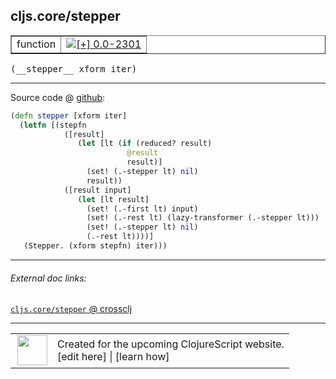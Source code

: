 ## cljs.core/stepper



 <table border="1">
<tr>
<td>function</td>
<td><a href="https://github.com/cljsinfo/cljs-api-docs/tree/0.0-2301"><img valign="middle" alt="[+] 0.0-2301" title="Added in 0.0-2301" src="https://img.shields.io/badge/+-0.0--2301-lightgrey.svg"></a> </td>
</tr>
</table>


 <samp>
(__stepper__ xform iter)<br>
</samp>

---







Source code @ [github](https://github.com/clojure/clojurescript/blob/r3195/src/cljs/cljs/core.cljs#L3428-L3442):

```clj
(defn stepper [xform iter]
  (letfn [(stepfn
            ([result]
               (let [lt (if (reduced? result)
                          @result
                          result)]
                 (set! (.-stepper lt) nil)
                 result))
            ([result input]
               (let [lt result]
                 (set! (.-first lt) input)
                 (set! (.-rest lt) (lazy-transformer (.-stepper lt)))
                 (set! (.-stepper lt) nil)
                 (.-rest lt))))]
   (Stepper. (xform stepfn) iter)))
```

<!--
Repo - tag - source tree - lines:

 <pre>
clojurescript @ r3195
└── src
    └── cljs
        └── cljs
            └── <ins>[core.cljs:3428-3442](https://github.com/clojure/clojurescript/blob/r3195/src/cljs/cljs/core.cljs#L3428-L3442)</ins>
</pre>

-->

---



###### External doc links:

[`cljs.core/stepper` @ crossclj](http://crossclj.info/fun/cljs.core.cljs/stepper.html)<br>

---

 <table>
<tr><td>
<img valign="middle" align="right" width="48px" src="http://i.imgur.com/Hi20huC.png">
</td><td>
Created for the upcoming ClojureScript website.<br>
[edit here] | [learn how]
</td></tr></table>

[edit here]:https://github.com/cljsinfo/cljs-api-docs/blob/master/cljsdoc/cljs.core_stepper.cljsdoc
[learn how]:https://github.com/cljsinfo/cljs-api-docs/wiki/cljsdoc-files

<!--

This information was too distracting to show to readers, but I'll leave it
commented here since it is helpful to:

- pretty-print the data used to generate this document
- and show how to retrieve that data



The API data for this symbol:

```clj
{:ns "cljs.core",
 :name "stepper",
 :type "function",
 :signature ["[xform iter]"],
 :source {:code "(defn stepper [xform iter]\n  (letfn [(stepfn\n            ([result]\n               (let [lt (if (reduced? result)\n                          @result\n                          result)]\n                 (set! (.-stepper lt) nil)\n                 result))\n            ([result input]\n               (let [lt result]\n                 (set! (.-first lt) input)\n                 (set! (.-rest lt) (lazy-transformer (.-stepper lt)))\n                 (set! (.-stepper lt) nil)\n                 (.-rest lt))))]\n   (Stepper. (xform stepfn) iter)))",
          :title "Source code",
          :repo "clojurescript",
          :tag "r3195",
          :filename "src/cljs/cljs/core.cljs",
          :lines [3428 3442]},
 :full-name "cljs.core/stepper",
 :full-name-encode "cljs.core_stepper",
 :history [["+" "0.0-2301"]]}

```

Retrieve the API data for this symbol:

```clj
;; from Clojure REPL
(require '[clojure.edn :as edn])
(-> (slurp "https://raw.githubusercontent.com/cljsinfo/cljs-api-docs/catalog/cljs-api.edn")
    (edn/read-string)
    (get-in [:symbols "cljs.core/stepper"]))
```

-->
